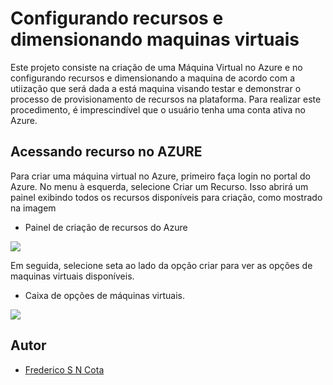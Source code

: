# Configurando recursos e dimensionando maquinas virtuais

Este projeto consiste na criação de uma Máquina Virtual no Azure e no configurando recursos e dimensionando a maquina de acordo com a utiização que será dada a está maquina
visando testar e demonstrar o processo de provisionamento de recursos na plataforma. Para realizar este procedimento, é imprescindível que o usuário tenha uma conta ativa no Azure.

## Acessando recurso no AZURE

Para criar uma máquina virtual no Azure, primeiro faça login no portal do Azure. No menu à esquerda, selecione Criar um Recurso. Isso abrirá um painel exibindo todos os recursos disponíveis para criação, como mostrado na imagem

- Painel de criação de recursos do Azure

<div aling="center">
 <img src="https://github.com/FredericoSander/Azure_Essentials/blob/main/Criando%20maquinas%20virtuais/Imagens/Criar%20Recursos.png">
</div>

Em seguida, selecione seta ao lado da opção criar para ver as opções de maquinas virtuais disponíveis.

- Caixa de opções de máquinas virtuais.

<div aling="center">
 <img src="https://github.com/FredericoSander/Azure_Essentials/blob/main/Configurando%20recursos%20e%20Dimensionando%20VMs/imagens/Maquinas%20virtuais%20op%C3%A7%C3%B5es.png">
</div>

## Autor

- [Frederico S N Cota](https://github.com/FredericoSander)
